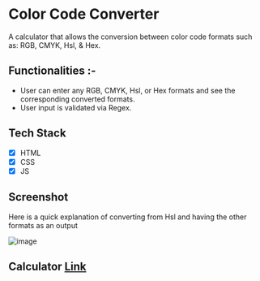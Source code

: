 # Color Code Converter

A calculator that allows the conversion between color code formats such as: RGB, CMYK, Hsl, & Hex.

## Functionalities :-

- User can enter any RGB, CMYK, Hsl, or Hex formats and see the corresponding converted formats.
- User input is validated via Regex.

## Tech Stack

- [x] HTML
- [x] CSS
- [x] JS

## Screenshot

Here is a quick explanation of converting from Hsl and having the other formats as an output

![image](https://drive.google.com/uc?export=view&id=1KuKdYpYgOCVdDw9lX8AhZjjih1QECD5s)

## Calculator [Link](./index.html)

